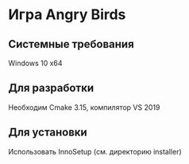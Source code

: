 # Игра Angry Birds  
## Системные требования  
Windows 10 x64  

## Для разработки  
Необходим Cmake 3.15, компилятор VS 2019  

## Для установки  
Использовать InnoSetup (см. директорию installer)


